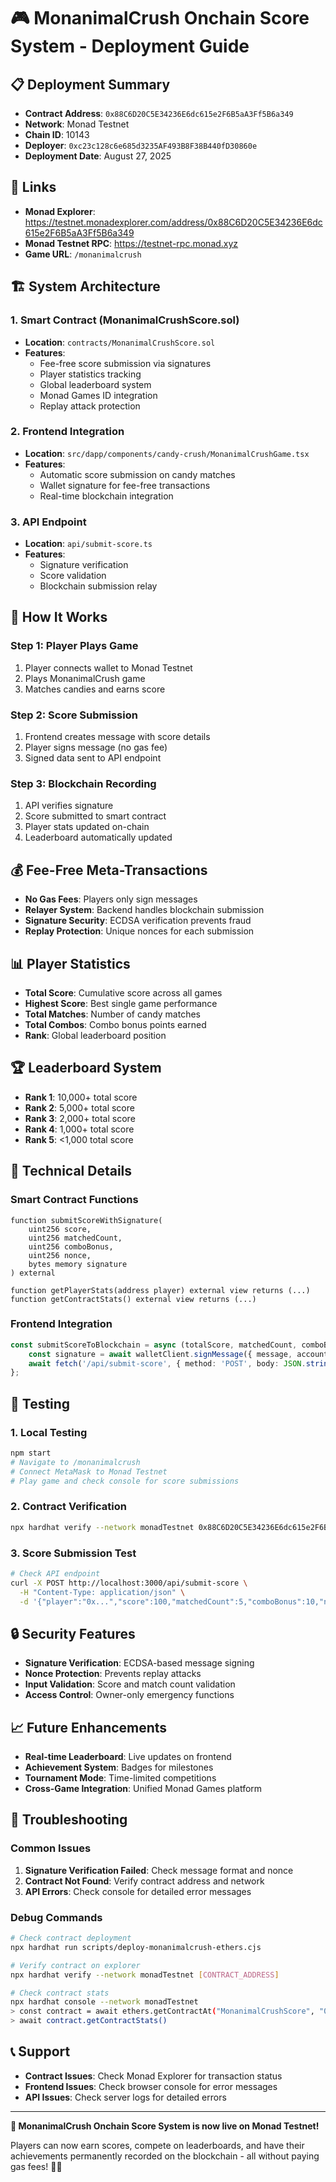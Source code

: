 # 🎮 MonanimalCrush Onchain Score System - Deployment Guide

## 📋 **Deployment Summary**

- **Contract Address**: `0x88C6D20C5E34236E6dc615e2F6B5aA3Ff5B6a349`
- **Network**: Monad Testnet
- **Chain ID**: 10143
- **Deployer**: `0xc23c128c6e685d3235AF493B8F38B440fD30860e`
- **Deployment Date**: August 27, 2025

## 🔗 **Links**

- **Monad Explorer**: https://testnet.monadexplorer.com/address/0x88C6D20C5E34236E6dc615e2F6B5aA3Ff5B6a349
- **Monad Testnet RPC**: https://testnet-rpc.monad.xyz
- **Game URL**: `/monanimalcrush`

## 🏗️ **System Architecture**

### **1. Smart Contract (MonanimalCrushScore.sol)**
- **Location**: `contracts/MonanimalCrushScore.sol`
- **Features**:
  - Fee-free score submission via signatures
  - Player statistics tracking
  - Global leaderboard system
  - Monad Games ID integration
  - Replay attack protection

### **2. Frontend Integration**
- **Location**: `src/dapp/components/candy-crush/MonanimalCrushGame.tsx`
- **Features**:
  - Automatic score submission on candy matches
  - Wallet signature for fee-free transactions
  - Real-time blockchain integration

### **3. API Endpoint**
- **Location**: `api/submit-score.ts`
- **Features**:
  - Signature verification
  - Score validation
  - Blockchain submission relay

## 🚀 **How It Works**

### **Step 1: Player Plays Game**
1. Player connects wallet to Monad Testnet
2. Plays MonanimalCrush game
3. Matches candies and earns score

### **Step 2: Score Submission**
1. Frontend creates message with score details
2. Player signs message (no gas fee)
3. Signed data sent to API endpoint

### **Step 3: Blockchain Recording**
1. API verifies signature
2. Score submitted to smart contract
3. Player stats updated on-chain
4. Leaderboard automatically updated

## 💰 **Fee-Free Meta-Transactions**

- **No Gas Fees**: Players only sign messages
- **Relayer System**: Backend handles blockchain submission
- **Signature Security**: ECDSA verification prevents fraud
- **Replay Protection**: Unique nonces for each submission

## 📊 **Player Statistics**

- **Total Score**: Cumulative score across all games
- **Highest Score**: Best single game performance
- **Total Matches**: Number of candy matches
- **Total Combos**: Combo bonus points earned
- **Rank**: Global leaderboard position

## 🏆 **Leaderboard System**

- **Rank 1**: 10,000+ total score
- **Rank 2**: 5,000+ total score
- **Rank 3**: 2,000+ total score
- **Rank 4**: 1,000+ total score
- **Rank 5**: <1,000 total score

## 🔧 **Technical Details**

### **Smart Contract Functions**
```solidity
function submitScoreWithSignature(
    uint256 score,
    uint256 matchedCount,
    uint256 comboBonus,
    uint256 nonce,
    bytes memory signature
) external

function getPlayerStats(address player) external view returns (...)
function getContractStats() external view returns (...)
```

### **Frontend Integration**
```typescript
const submitScoreToBlockchain = async (totalScore, matchedCount, comboBonus) => {
    const signature = await walletClient.signMessage({ message, account: address });
    await fetch('/api/submit-score', { method: 'POST', body: JSON.stringify({...}) });
};
```

## 🧪 **Testing**

### **1. Local Testing**
```bash
npm start
# Navigate to /monanimalcrush
# Connect MetaMask to Monad Testnet
# Play game and check console for score submissions
```

### **2. Contract Verification**
```bash
npx hardhat verify --network monadTestnet 0x88C6D20C5E34236E6dc615e2F6B5aA3Ff5B6a349
```

### **3. Score Submission Test**
```bash
# Check API endpoint
curl -X POST http://localhost:3000/api/submit-score \
  -H "Content-Type: application/json" \
  -d '{"player":"0x...","score":100,"matchedCount":5,"comboBonus":10,"nonce":123,"signature":"0x...","gameId":"monanimalcrush"}'
```

## 🔒 **Security Features**

- **Signature Verification**: ECDSA-based message signing
- **Nonce Protection**: Prevents replay attacks
- **Input Validation**: Score and match count validation
- **Access Control**: Owner-only emergency functions

## 📈 **Future Enhancements**

- **Real-time Leaderboard**: Live updates on frontend
- **Achievement System**: Badges for milestones
- **Tournament Mode**: Time-limited competitions
- **Cross-Game Integration**: Unified Monad Games platform

## 🐛 **Troubleshooting**

### **Common Issues**
1. **Signature Verification Failed**: Check message format and nonce
2. **Contract Not Found**: Verify contract address and network
3. **API Errors**: Check console for detailed error messages

### **Debug Commands**
```bash
# Check contract deployment
npx hardhat run scripts/deploy-monanimalcrush-ethers.cjs

# Verify contract on explorer
npx hardhat verify --network monadTestnet [CONTRACT_ADDRESS]

# Check contract stats
npx hardhat console --network monadTestnet
> const contract = await ethers.getContractAt("MonanimalCrushScore", "0x88C6D20C5E34236E6dc615e2F6B5aA3Ff5B6a349")
> await contract.getContractStats()
```

## 📞 **Support**

- **Contract Issues**: Check Monad Explorer for transaction status
- **Frontend Issues**: Check browser console for error messages
- **API Issues**: Check server logs for detailed errors

---

**🎯 MonanimalCrush Onchain Score System is now live on Monad Testnet!**

Players can now earn scores, compete on leaderboards, and have their achievements permanently recorded on the blockchain - all without paying gas fees! 🚀✨







